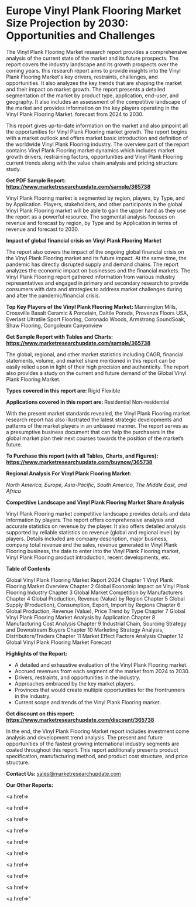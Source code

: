 # Europe Vinyl Plank Flooring Market Size Projection by 2030: Opportunities and Challenges

The Vinyl Plank Flooring Market research report provides a comprehensive analysis of the current state of the market and its future prospects. The report covers the industry landscape and its growth prospects over the coming years. this research report aims to provide insights into the Vinyl Plank Flooring Market's key drivers, restraints, challenges, and opportunities. It also analyzes the key trends that are shaping the market and their impact on market growth. The report presents a detailed segmentation of the market by product type, application, end-user, and geography. It also includes an assessment of the competitive landscape of the market and provides information on the key players operating in the Vinyl Plank Flooring Market. forecast from 2024 to 2030.

This report gives up-to-date information on the market and also pinpoint all the opportunities for Vinyl Plank Flooring market growth. The report begins with a market outlook and offers market basic introduction and definition of the worldwide Vinyl Plank Flooring industry. The overview part of the report contains Vinyl Plank Flooring market dynamics which includes market growth drivers, restraining factors, opportunities and Vinyl Plank Flooring current trends along with the value chain analysis and pricing structure study.

<strong><b>Get PDF Sample Report: <a href=https://www.marketresearchupdate.com/sample/365738>https://www.marketresearchupdate.com/sample/365738</a></b></strong>

Vinyl Plank Flooring market is segmented by region, players, by Type, and by Application. Players, stakeholders, and other participants in the global Vinyl Plank Flooring market will be able to gain the upper hand as they use the report as a powerful resource. The segmental analysis focuses on revenue and forecast by region, by Type and by Application in terms of revenue and forecast to 2030.

<strong><b>Impact of global financial crisis on Vinyl Plank Flooring Market</b></strong>

The report also covers the impact of the ongoing global financial crisis on the Vinyl Plank Flooring market and its future impact. At the same time, the pandemic has directly disrupted supply and demand chains. The report analyzes the economic impact on businesses and the financial markets. The Vinyl Plank Flooring report gathered information from various industry representatives and engaged in primary and secondary research to provide consumers with data and strategies to address market challenges during and after the pandemic/financial crisis.

<strong><b>Top Key Players of the Vinyl Plank Flooring Market:
</b></strong>Mannington Mills, Crossville Basalt Ceramic & Porcelain, Daltile Porada, Provenza Floors USA, Everlast Ultratile Sport Flooring, Coronado Woods, Armstrong SoundSoak, Shaw Flooring, Congoleum Canyonview<strong><b>
</b></strong>

<strong><b>Get Sample Report with Tables and Charts: <a href=https://www.marketresearchupdate.com/sample/365738>https://www.marketresearchupdate.com/sample/365738</a></b></strong>

The global, regional, and other market statistics including CAGR, financial statements, volume, and market share mentioned in this report can be easily relied upon in light of their high precision and authenticity. The report also provides a study on the current and future demand of the Global Vinyl Plank Flooring Market.

<strong><b>Types covered in this report are:
</b></strong>Rigid
Flexible<strong><b>
</b></strong>

<strong><b>Applications covered in this report are:
</b></strong>Residential
Non-residential<strong><b>
</b></strong>

With the present market standards revealed, the Vinyl Plank Flooring market research report has also illustrated the latest strategic developments and patterns of the market players in an unbiased manner. The report serves as a presumptive business document that can help the purchasers in the global market plan their next courses towards the position of the market’s future.

<strong><b>To Purchase this report (with all Tables, Charts, and Figures): <a href=https://www.marketresearchupdate.com/buynow/365738>https://www.marketresearchupdate.com/buynow/365738</a></b></strong>

<strong><b>Regional Analysis For Vinyl Plank Flooring Market:</b></strong>

<em><i>North America, Europe, Asia-Pacific, South America, The Middle East, and Africa</i></em>

<strong><b>Competitive Landscape and Vinyl Plank Flooring Market Share Analysis</b></strong>

Vinyl Plank Flooring market competitive landscape provides details and data information by players. The report offers comprehensive analysis and accurate statistics on revenue by the player. It also offers detailed analysis supported by reliable statistics on revenue (global and regional level) by players. Details included are company description, major business, company total revenue and the sales, revenue generated in Vinyl Plank Flooring business, the date to enter into the Vinyl Plank Flooring market, Vinyl Plank Flooring product introduction, recent developments, etc.

<strong><b>Table of Contents</b></strong>

Global Vinyl Plank Flooring Market Report 2024
Chapter 1 Vinyl Plank Flooring Market Overview
Chapter 2 Global Economic Impact on Vinyl Plank Flooring Industry
Chapter 3 Global Market Competition by Manufacturers
Chapter 4 Global Production, Revenue (Value) by Region
Chapter 5 Global Supply (Production), Consumption, Export, Import by Regions
Chapter 6 Global Production, Revenue (Value), Price Trend by Type
Chapter 7 Global Vinyl Plank Flooring Market Analysis by Application
Chapter 8 Manufacturing Cost Analysis
Chapter 9 Industrial Chain, Sourcing Strategy and Downstream Buyers
Chapter 10 Marketing Strategy Analysis, Distributors/Traders
Chapter 11 Market Effect Factors Analysis
Chapter 12 Global Vinyl Plank Flooring Market Forecast

<strong><b>Highlights of the Report:</b></strong>

- A detailed and exhaustive evaluation of the Vinyl Plank Flooring market.
- Accrued revenues from each segment of the market from 2024 to 2030.
- Drivers, restraints, and opportunities in the industry.
- Approaches embraced by the key market players.
- Provinces that would create multiple opportunities for the frontrunners in the industry.
- Current scope and trends of the Vinyl Plank Flooring market.

<strong><b>Get discount on this report: <a href=https://www.marketresearchupdate.com/discount/365738>https://www.marketresearchupdate.com/discount/365738</a></b></strong>

In the end, the Vinyl Plank Flooring Market report includes investment come analysis and development trend analysis. The present and future opportunities of the fastest growing international industry segments are coated throughout this report. This report additionally presents product specification, manufacturing method, and product cost structure, and price structure.

<strong><b>Contact Us:
</b></strong>sales@marketresearchupdate.com

<strong>Our Other Reports:</strong>

<a href=></a>

<a href=></a>

<a href=></a>

<a href=></a>

<a href=></a>

<a href=></a>

<a href=></a>

<a href=></a>

<a href=></a>

<a href=></a>"
